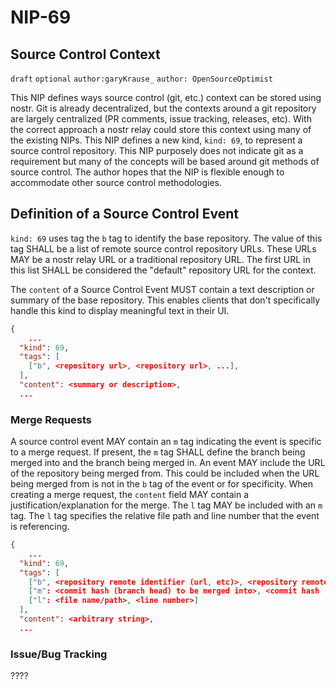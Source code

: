 NIP-69
======

Source Control Context
----------------------

`draft` `optional` `author:garyKrause_` `author: OpenSourceOptimist` 

This NIP defines ways source control (git, etc.) context can be stored using nostr. Git is already decentralized, but the contexts around a git repository are largely centralized (PR comments, issue tracking, releases, etc). With the correct approach a nostr relay could store this context using many of the existing NIPs. This NIP defines a new kind, `kind: 69`, to represent a source control repository. This NIP purposely does not indicate git as a requirement but many of the concepts will be based around git methods of source control. The author hopes that the NIP is flexible enough to accommodate other source control methodologies.

## Definition of a Source Control Event

`kind: 69` uses tag the `b` tag to identify the base repository. The value of this tag SHALL be a list of remote source control repository URLs. These URLs MAY be a nostr relay URL or a traditional repository URL. The first URL in this list SHALL be considered the "default" repository URL for the context.

The `content` of a Source Control Event MUST contain a text description or summary of the base repository. This enables clients that don't specifically handle this kind to display meaningful text in their UI.
    
```json
{
    ...
  "kind": 69,
  "tags": [
    ["b", <repository url>, <repository url>, ...],
  ],
  "content": <summary or description>,
  ...
```

### Merge Requests

A source control event MAY contain an `m` tag indicating the event is specific to a merge request. If present, the `m` tag SHALL define the branch being merged into and the branch being merged in. An event MAY include the URL of the repository being merged from. This could be included when the URL being merged from is not in the `b` tag of the event or for specificity. When creating a merge request, the `content` field MAY contain a justification/explanation for the merge. The `l` tag MAY be included with an `m` tag. The `l` tag specifies the relative file path and line number that the event is referencing.

```json
{
    ...
  "kind": 69,
  "tags": [
    ["b", <repository remote identifier (url, etc)>, <repository remote identifier (url, etc)>, ...],
    ["m": <commit hash (branch head) to be merged into>, <commit hash (branch head) to be merged in>, <URL of merging in repository>],
    ["l": <file name/path>, <line number>]
  ],
  "content": <arbitrary string>,
  ...
```

### Issue/Bug Tracking

????
